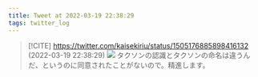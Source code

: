 ```yaml
---
title: Tweet at 2022-03-19 22:38:29
tags: twitter_log
---
```


> [!CITE] https://twitter.com/kaisekiriu/status/1505176885898416132 (2022-03-19 22:38:29)
> ![](https://twitter.com/kaisekiriu/status/1505176885898416132)
> タクソンの認識とタクソンの命名は違うんだ、というのに同意されたことがないので。精進します。
